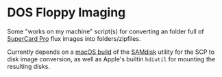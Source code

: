 # DOS Floppy Imaging

Some "works on my machine" script(s) for converting an folder full of [SuperCard Pro](https://www.cbmstuff.com/proddetail.php?prod=SCP) flux images into folders/zipfiles.

Currently depends on a [macOS build](https://simonowen.com/samdisk/samdisk-388-osx.zip) of the [SAMdisk](https://simonowen.com/samdisk/) utility for the SCP to disk image conversion, as well as Apple's builtin `hdiutil` for mounting the resulting disks.
